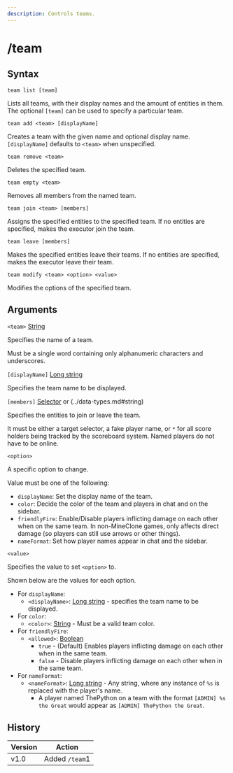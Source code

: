 ```yaml
---
description: Controls teams.
---
```


# /team

## Syntax

`team list [team]`

Lists all teams, with their display names and the amount of entities in them. The optional `[team]` can be used to specify a particular team.

`team add <team> [displayName]`

Creates a team with the given name and optional display name. `[displayName]` defaults to `<team>` when unspecified.

`team remove <team>`

Deletes the specified team.

`team empty <team>`

Removes all members from the named team.

`team join <team> [members]`

Assigns the specified entities to the specified team. If no entities are specified, makes the executor join the team.

`team leave [members]`

Makes the specified entities leave their teams. If no entities are specified, makes the executor leave their team.

`team modify <team> <option> <value>`

Modifies the options of the specified team.

## Arguments

`<team>` [String](../data-types.md#string)

Specifies the name of a team.

Must be a single word containing only alphanumeric characters and underscores.

`[displayName]` [Long string](../data-types.md#long-string)

Specifies the team name to be displayed.

`[members]` [Selector](../target-selectors.md) or (../data-types.md#string)

Specifies the entities to join or leave the team.

It must be either a target selector, a fake player name, or `*` for all score holders being tracked by the scoreboard system. Named players do not have to be online.

`<option>`

A specific option to change.

Value must be one of the following:

* `displayName`: Set the display name of the team.
* `color`: Decide the color of the team and players in chat and on the sidebar.
* `friendlyFire`: Enable/Disable players inflicting damage on each other when on the same team. In non-MineClone games, only affects direct damage (so players can still use arrows or other things).
* `nameFormat`: Set how player names appear in chat and the sidebar.

`<value>`

Specifies the value to set `<option>` to.

Shown below are the values for each option.

* For `displayName`:
  * `<displayName>`: [Long string](../data-types.md#long-string) - specifies the team name to be displayed.
* For `color`:
  * `<color>`: [String](../data-types.md#string) - Must be a valid team color.
* For `friendlyFire`:
  * `<allowed>`: [Boolean](../data-types.md#boolean)
    * `true` - (Default) Enables players inflicting damage on each other when in the same team.
    * `false` - Disable players inflicting damage on each other when in the same team.
* For `nameFormat`:
  * `<nameFormat>`: [Long string](../data-types.md#long-string) - Any string, where any instance of `%s` is replaced with the player's name.
    * A player named ThePython on a team with the format `[ADMIN] %s the Great` would appear as `[ADMIN] ThePython the Great`.

## History

| Version | Action         |
| ------- | -------------- |
| v1.0    | Added `/team`1 |
